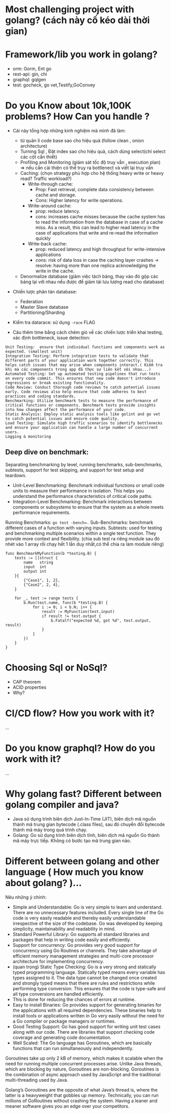 # Most challenging project with golang? (cách này cố kéo dài thời gian)
# Framework/lib you work in golang?
- orm: Gorm, Ent go
- rest-api: gin, chi
- graphql: gqlgen
- test: gocheck, go vet,Testify,GoConvey



# Do you Know about 10k,100K problems? How Can you handle ?
- Cái này tổng hợp những kinh nghiệm mà mình đã làm:
  - từ quản lí code base sao cho hiệu quả (follow clean , onion architecture)
  - Turning Sql , Đặt index sao cho hiệu quả, cách dùng select(chỉ select các cột cần thiết)
  - Profiling and Monitoring (giám sát tốc độ truy vẫn , execution plan) => nếu cần cải thiện có thể truy ra bottlenect và viết lại truy vấn
  - Caching: (chọn strategy phù hợp cho hệ thống heavy write or heavy read? Traffic workload?)
    - Write-through cache:
        - Prop:  Fast retrieval, complete data consistency between cache and storage.
        - Cons: Higher latency for write operations.
    - Write-around cache:
        - prop:  reduce latency.
        - cons: increases cache misses because the cache system has to read the information from the database in case of a cache miss. As a result, this can lead to higher read latency in the case of applications that write and re-read the information quickly
    - Write-back cache: 
      - prop:  reduced latency and high throughput for write-intensive applications
      - cons: risk of data loss in case the caching layer crashes -> resolve: having more than one replica acknowledging the write in the cache.
  - Denormalize database (giảm việc tách bảng, thay vào đó gộp các bảng lại với nhau nếu được để giảm tải lưu lượng read cho database)

- Chiến lược phân tán database:
    + Federation
    + Master Slave database
    + Partitioning/Sharding
- Kiểm tra datarace: sử dụng `-race` FLAG

- Câu thêm time bằng cách chém gió về các chiến lược triển khai testing, xác định bottleneck, issue detection:
```text
Unit Testing:  ensure that individual functions and components work as expected. (smallest unit)
Integration Testing: Perform integration tests to validate that different parts of your application work together correctly. This helps catch issues that may arise when components interact.( Kiểm tra khi mà các components trong app đã thực sự liên kết với nhau...)
Automated Testing: Set up automated testing pipelines that run tests on every code commit. This ensures that new code doesn't introduce regressions or break existing functionality.
Code Review: Conduct thorough code reviews to catch potential issues early. Code reviews also help ensure that code adheres to best practices and coding standards.
Benchmarking: Utilize benchmark tests to measure the performance of critical functions or components. Benchmark tests provide insights into how changes affect the performance of your code.
Static Analysis: Employ static analysis tools like golint and go vet to catch potential issues and ensure code quality.
Load Testing: Simulate high traffic scenarios to identify bottlenecks and ensure your application can handle a large number of concurrent users.
Logging & monitoring
```


## Deep dive on benchmark:
Separating benchmarking by level, running benchmarks, sub-benchmarks, subtests, support for test skipping, and support for test setup and teardown.
- Unit-Level Benchmarking: Benchmark individual functions or small code units to measure their performance in isolation. This helps you understand the performance characteristics of critical code paths.
- Integration-Level Benchmarking: Benchmark interactions between components or subsystems to ensure that the system as a whole meets performance requirements.

Running Benchmarks: `go test -bench=.`
Sub-Benchmarks: benchmark different cases of a function with varying inputs.
Subtests: used for testing and benchmarking multiple scenarios within a single test function. They provide more context and flexibility.
(chia sub test ra riêng module sau đó nhét vào 1 array rồi chạy hết 1 lần duy nhất,có thể chia ra làm module riêng)
```text
func BenchmarkMyFunction(b *testing.B) {
    tests := []struct {
        name   string
        input  int
        output int
    }{
        {"Case1", 1, 2},
        {"Case2", 2, 4},
    }

    for _, test := range tests {
        b.Run(test.name, func(b *testing.B) {
            for i := 0; i < b.N; i++ {
                result := MyFunction(test.input)
                if result != test.output {
                    b.Fatalf("expected %d, got %d", test.output, result)
                }
            }
        })
    }
}
```



# Choosing Sql or NoSql?
- CAP theorem
- ACID properties
- Why?

# CI/CD flow? How you work with it?
...
# Do you know graphql? How do you work with it?
...
# Why golang fast? Different between golang compiler and java?
- Java sử dụng trình biên dịch Just-In-Time (JIT), biên dịch mã nguồn thành mã trung gian bytecode (.class files), sau đó chuyển đổi bytecode thành mã máy trong quá trình chạy.
- Golang: Go sử dụng trình biên dịch tĩnh, biên dịch mã nguồn Go thành mã máy trực tiếp. Không có bước tạo mã trung gian nào.
# Different between golang and other language ( How much you know about golang? )...
Nêu những ý chính:

- Simple and Understandable: Go is very simple to learn and understand. There are no unnecessary features included. Every single line of the Go code is very easily readable and thereby easily understandable irrespective of the size of the codebase. Go was developed by keeping simplicity, maintainability and readability in mind.
- Standard Powerful Library: Go supports all standard libraries and packages that help in writing code easily and efficiently.
- Support for concurrency: Go provides very good support for concurrency using Go Routines or channels. They take advantage of efficient memory management strategies and multi-core processor architecture for implementing concurrency.
- (quan trọng) Static Type Checking: Go is a very strong and statically typed programming language. Statically typed means every variable has types assigned to it. The data type cannot be changed once created and strongly typed means that there are rules and restrictions while performing type conversion. This ensures that the code is type-safe and all type conversions are handled efficiently.
- This is done for reducing the chances of errors at runtime.
- Easy to install Binaries: Go provides support for generating binaries for the applications with all required dependencies. These binaries help to install tools or applications written in Go very easily without the need for a Go compiler or package managers or runtimes.
- Good Testing Support: Go has good support for writing unit test cases along with our code. There are libraries that support checking code coverage and generating code documentation.
- Well Scaled: The Go language has Goroutines, which are basically functions that can run simultaneously and independently.

Goroutines take up only 2 kB of memory, which makes it scalable when the need for running multiple concurrent processes arise. Unlike Java threads, which are blocking by nature, Goroutines are non-blocking. Goroutines is the combination of async approach used by JavaScript and the traditional multi-threading used by Java.

Golang’s Goroutines are the opposite of what Java’s thread is, where the latter is a heavyweight that gobbles up memory. Technically, you can run millions of GoRoutines without crashing the system. Having a leaner and meaner software gives you an edge over your competitors. 